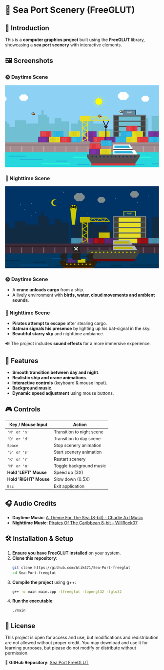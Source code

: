 # 🌊 Sea Port Scenery (FreeGLUT)  

## 📜 Introduction  
This is a **computer graphics project** built using the **FreeGLUT** library, showcasing a **sea port scenery** with interactive elements.  

## 🖼️ Screenshots

### 🌞 Daytime Scene  
![Daytime Scene](screenshots/Day.png)

### 🌙 Nighttime Scene  
![Nighttime Scene](screenshots/Night.png)

### 🌞 Daytime Scene  
- A **crane unloads cargo** from a ship.  
- A lively environment with **birds, water, cloud movements and ambient sounds**. 

### 🌙 Nighttime Scene  
- **Pirates attempt to escape** after stealing cargo.  
- **Batman signals his presence** by lighting up his bat-signal in the sky.
- **Beautiful starry sky** and nighttime ambiance.  

🔊 The project includes **sound effects** for a more immersive experience.  

## 📌 Features  
- **Smooth transition between day and night**.  
- **Realistic ship and crane animations**.  
- **Interactive controls** (keyboard & mouse input).  
- **Background music**.  
- **Dynamic speed adjustment** using mouse buttons.  

## 🎮 Controls  

| Key / Mouse Input         | Action                          |  
|---------------------------|---------------------------------|  
| `'N' or 'n'`             | Transition to night scene      |  
| `'D' or 'd'`             | Transition to day scene        |  
| `Space`                  | Stop scenery animation         |  
| `'S' or 's'`             | Start scenery animation        |  
| `'R' or 'r'`             | Restart scenery                |  
| `'M' or 'm'`             | Toggle background music        |  
| **Hold 'LEFT' Mouse**    | Speed up (3X)                  |  
| **Hold 'RIGHT' Mouse**   | Slow down (0.5X)               |  
| `Esc`                    | Exit application               |  

## 🎧 Audio Credits  
- **Daytime Music**: [A Theme For The Sea (8-bit) - Charlie Axl Music](https://youtu.be/CeLkpIl_dl4?si=6d7_YfmPxLiCCc3n)  
- **Nighttime Music**: [Pirates Of The Caribbean 8-bit - WillRock07](https://youtu.be/ovxUeYPz1D0?si=Q7ggds-ZndK2YSeV)  

## 🛠️ Installation & Setup  
1. **Ensure you have FreeGLUT installed** on your system.  
2. **Clone this repository**:  
   ```sh  
   git clone https://github.com/Atik471/Sea-Port-freeglut  
   cd Sea-Port-freeglut  
   ```  
3. **Compile the project** using g++:  
   ```sh  
   g++ -o main main.cpp -lfreeglut -lopengl32 -lglu32  
   ```  
4. **Run the executable**:  
   ```sh  
   ./main  
   ```  

## 📜 License  
This project is open for access and use, but modifications and redistribution are not allowed without proper credit. You may download and use it for learning purposes, but please do not modify or distribute without permission.

🔗 **GitHub Repository**: [Sea Port FreeGLUT](https://github.com/Atik471/Sea-Port-freeglut)  
